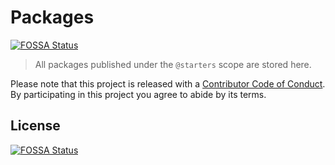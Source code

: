 # Packages
[![FOSSA Status](https://app.fossa.com/api/projects/git%2Bgithub.com%2Fjakehamilton%2Fstarters.svg?type=shield)](https://app.fossa.com/projects/git%2Bgithub.com%2Fjakehamilton%2Fstarters?ref=badge_shield)


> All packages published under the `@starters` scope are stored here.

Please note that this project is released with a [Contributor Code of Conduct](./CODE-OF-CONDUCT.md). By participating in this project you agree to abide by its terms.


## License
[![FOSSA Status](https://app.fossa.com/api/projects/git%2Bgithub.com%2Fjakehamilton%2Fstarters.svg?type=large)](https://app.fossa.com/projects/git%2Bgithub.com%2Fjakehamilton%2Fstarters?ref=badge_large)